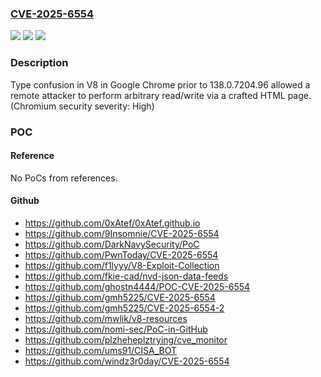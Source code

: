 ### [CVE-2025-6554](https://cve.mitre.org/cgi-bin/cvename.cgi?name=CVE-2025-6554)
![](https://img.shields.io/static/v1?label=Product&message=Chrome&color=blue)
![](https://img.shields.io/static/v1?label=Version&message=138.0.7204.96%20&color=brightgreen)
![](https://img.shields.io/static/v1?label=Vulnerability&message=Type%20Confusion&color=brightgreen)

### Description

Type confusion in V8 in Google Chrome prior to 138.0.7204.96 allowed a remote attacker to perform arbitrary read/write via a crafted HTML page. (Chromium security severity: High)

### POC

#### Reference
No PoCs from references.

#### Github
- https://github.com/0xAtef/0xAtef.github.io
- https://github.com/9Insomnie/CVE-2025-6554
- https://github.com/DarkNavySecurity/PoC
- https://github.com/PwnToday/CVE-2025-6554
- https://github.com/f1lyyy/V8-Exploit-Collection
- https://github.com/fkie-cad/nvd-json-data-feeds
- https://github.com/ghostn4444/POC-CVE-2025-6554
- https://github.com/gmh5225/CVE-2025-6554
- https://github.com/gmh5225/CVE-2025-6554-2
- https://github.com/mwlik/v8-resources
- https://github.com/nomi-sec/PoC-in-GitHub
- https://github.com/plzheheplztrying/cve_monitor
- https://github.com/ums91/CISA_BOT
- https://github.com/windz3r0day/CVE-2025-6554

